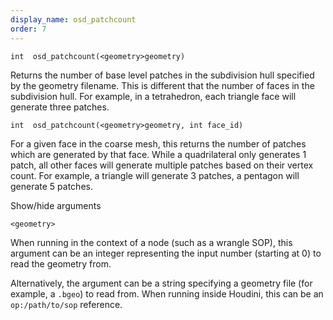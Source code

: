 ```yaml
---
display_name: osd_patchcount
order: 7
---
```

`int  osd_patchcount(<geometry>geometry)`

Returns the number of base level patches in the subdivision hull specified by the geometry filename. This is different that the number of faces in the subdivision hull. For example, in a tetrahedron, each triangle face will generate three patches.

`int  osd_patchcount(<geometry>geometry, int face_id)`

For a given face in the coarse mesh, this returns the number of patches which are generated by that face. While a quadrilateral only generates 1 patch, all other faces will generate multiple patches based on their vertex count. For example, a triangle will generate 3 patches, a pentagon will generate 5 patches.

Show/hide arguments

`<geometry>`

When running in the context of a node (such as a wrangle SOP), this argument can be an integer representing the input number (starting at 0) to read the geometry from.

Alternatively, the argument can be a string specifying a geometry file (for example, a `.bgeo`) to read from. When running inside Houdini, this can be an `op:/path/to/sop` reference.

